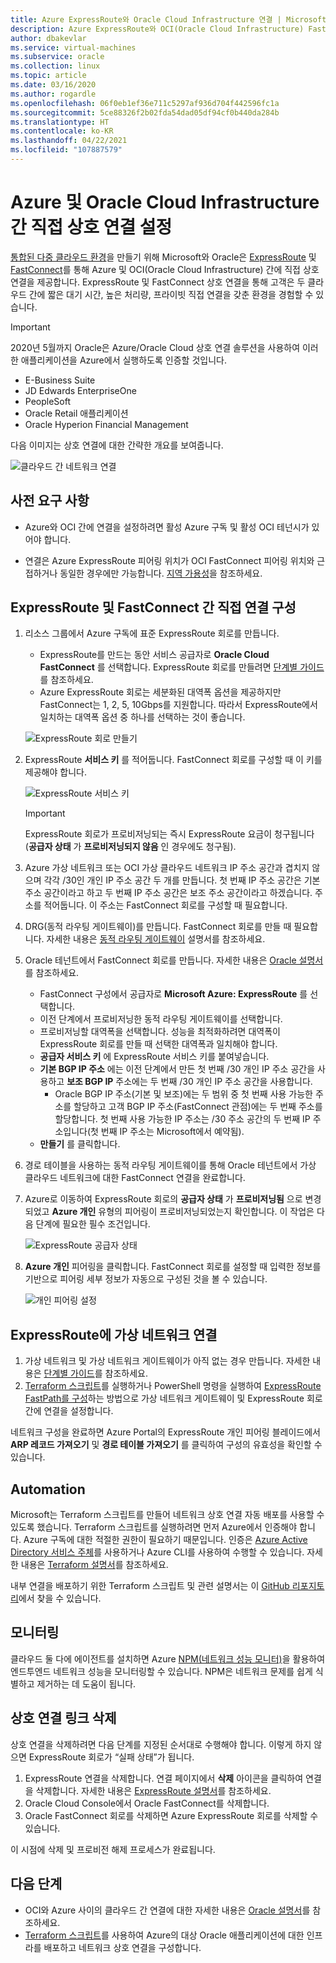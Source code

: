 ```yaml
---
title: Azure ExpressRoute와 Oracle Cloud Infrastructure 연결 | Microsoft Docs
description: Azure ExpressRoute와 OCI(Oracle Cloud Infrastructure) FastConnect를 연결하여 클라우드 간 Oracle 애플리케이션 솔루션을 사용하도록 설정합니다.
author: dbakevlar
ms.service: virtual-machines
ms.subservice: oracle
ms.collection: linux
ms.topic: article
ms.date: 03/16/2020
ms.author: rogardle
ms.openlocfilehash: 06f0eb1ef36e711c5297af936d704f442596fc1a
ms.sourcegitcommit: 5ce88326f2b02fda54dad05df94cf0b440da284b
ms.translationtype: HT
ms.contentlocale: ko-KR
ms.lasthandoff: 04/22/2021
ms.locfileid: "107887579"
---
```

# <a name="set-up-a-direct-interconnection-between-azure-and-oracle-cloud-infrastructure"></a>Azure 및 Oracle Cloud Infrastructure 간 직접 상호 연결 설정  

[통합된 다중 클라우드 환경](oracle-oci-overview.md)을 만들기 위해 Microsoft와 Oracle은 [ExpressRoute](../../../expressroute/expressroute-introduction.md) 및 [FastConnect](https://docs.cloud.oracle.com/iaas/Content/Network/Concepts/fastconnectoverview.htm)를 통해 Azure 및 OCI(Oracle Cloud Infrastructure) 간에 직접 상호 연결을 제공합니다. ExpressRoute 및 FastConnect 상호 연결을 통해 고객은 두 클라우드 간에 짧은 대기 시간, 높은 처리량, 프라이빗 직접 연결을 갖춘 환경을 경험할 수 있습니다.

> [!IMPORTANT]
> 2020년 5월까지 Oracle은 Azure/Oracle Cloud 상호 연결 솔루션을 사용하여 이러한 애플리케이션을 Azure에서 실행하도록 인증할 것입니다.
> * E-Business Suite
> * JD Edwards EnterpriseOne
> * PeopleSoft
> * Oracle Retail 애플리케이션
> * Oracle Hyperion Financial Management

다음 이미지는 상호 연결에 대한 간략한 개요를 보여줍니다.

![클라우드 간 네트워크 연결](https://user-images.githubusercontent.com/37556655/115093592-bced0180-9ecf-11eb-976d-9d4c7a1be2a8.png)

## <a name="prerequisites"></a>사전 요구 사항

* Azure와 OCI 간에 연결을 설정하려면 활성 Azure 구독 및 활성 OCI 테넌시가 있어야 합니다.

* 연결은 Azure ExpressRoute 피어링 위치가 OCI FastConnect 피어링 위치와 근접하거나 동일한 경우에만 가능합니다. [지역 가용성](oracle-oci-overview.md#region-availability)을 참조하세요.

## <a name="configure-direct-connectivity-between-expressroute-and-fastconnect"></a>ExpressRoute 및 FastConnect 간 직접 연결 구성

1. 리소스 그룹에서 Azure 구독에 표준 ExpressRoute 회로를 만듭니다. 
    * ExpressRoute를 만드는 동안 서비스 공급자로 **Oracle Cloud FastConnect** 를 선택합니다. ExpressRoute 회로를 만들려면 [단계별 가이드](../../../expressroute/expressroute-howto-circuit-portal-resource-manager.md)를 참조하세요.
    * Azure ExpressRoute 회로는 세분화된 대역폭 옵션을 제공하지만 FastConnect는 1, 2, 5, 10Gbps를 지원합니다. 따라서 ExpressRoute에서 일치하는 대역폭 옵션 중 하나를 선택하는 것이 좋습니다.

    ![ExpressRoute 회로 만들기](media/configure-azure-oci-networking/exr-create-new.png)
1. ExpressRoute **서비스 키** 를 적어둡니다. FastConnect 회로를 구성할 때 이 키를 제공해야 합니다.

    ![ExpressRoute 서비스 키](media/configure-azure-oci-networking/exr-service-key.png)

    > [!IMPORTANT]
    > ExpressRoute 회로가 프로비저닝되는 즉시 ExpressRoute 요금이 청구됩니다(**공급자 상태** 가 **프로비저닝되지 않음** 인 경우에도 청구됨).

1. Azure 가상 네트워크 또는 OCI 가상 클라우드 네트워크 IP 주소 공간과 겹치지 않으며 각각 /30인 개인 IP 주소 공간 두 개를 만듭니다. 첫 번째 IP 주소 공간은 기본 주소 공간이라고 하고 두 번째 IP 주소 공간은 보조 주소 공간이라고 하겠습니다. 주소를 적어둡니다. 이 주소는 FastConnect 회로를 구성할 때 필요합니다.
1. DRG(동적 라우팅 게이트웨이)를 만듭니다. FastConnect 회로를 만들 때 필요합니다. 자세한 내용은 [동적 라우팅 게이트웨이](https://docs.cloud.oracle.com/iaas/Content/Network/Tasks/managingDRGs.htm) 설명서를 참조하세요.
1. Oracle 테넌트에서 FastConnect 회로를 만듭니다. 자세한 내용은 [Oracle 설명서](https://docs.cloud.oracle.com/iaas/Content/Network/Concepts/azure.htm)를 참조하세요.
  
    * FastConnect 구성에서 공급자로 **Microsoft Azure: ExpressRoute** 를 선택합니다.
    * 이전 단계에서 프로비저닝한 동적 라우팅 게이트웨이를 선택합니다.
    * 프로비저닝할 대역폭을 선택합니다. 성능을 최적화하려면 대역폭이 ExpressRoute 회로를 만들 때 선택한 대역폭과 일치해야 합니다.
    * **공급자 서비스 키** 에 ExpressRoute 서비스 키를 붙여넣습니다.
    * **기본 BGP IP 주소** 에는 이전 단계에서 만든 첫 번째 /30 개인 IP 주소 공간을 사용하고 **보조 BGP IP** 주소에는 두 번째 /30 개인 IP 주소 공간을 사용합니다.
        * Oracle BGP IP 주소(기본 및 보조)에는 두 범위 중 첫 번째 사용 가능한 주소를 할당하고 고객 BGP IP 주소(FastConnect 관점)에는 두 번째 주소를 할당합니다. 첫 번째 사용 가능한 IP 주소는 /30 주소 공간의 두 번째 IP 주소입니다(첫 번째 IP 주소는 Microsoft에서 예약됨).
    * **만들기** 를 클릭합니다.
1. 경로 테이블을 사용하는 동적 라우팅 게이트웨이를 통해 Oracle 테넌트에서 가상 클라우드 네트워크에 대한 FastConnect 연결을 완료합니다.
1. Azure로 이동하여 ExpressRoute 회로의 **공급자 상태** 가 **프로비저닝됨** 으로 변경되었고 **Azure 개인** 유형의 피어링이 프로비저닝되었는지 확인합니다. 이 작업은 다음 단계에 필요한 필수 조건입니다.

    ![ExpressRoute 공급자 상태](media/configure-azure-oci-networking/exr-provider-status.png)
1. **Azure 개인** 피어링을 클릭합니다. FastConnect 회로를 설정할 때 입력한 정보를 기반으로 피어링 세부 정보가 자동으로 구성된 것을 볼 수 있습니다.

    ![개인 피어링 설정](media/configure-azure-oci-networking/exr-private-peering.png)

## <a name="connect-virtual-network-to-expressroute"></a>ExpressRoute에 가상 네트워크 연결

1. 가상 네트워크 및 가상 네트워크 게이트웨이가 아직 없는 경우 만듭니다. 자세한 내용은 [단계별 가이드](../../../expressroute/expressroute-howto-add-gateway-portal-resource-manager.md)를 참조하세요.
1. [Terraform 스크립트](https://github.com/microsoft/azure-oracle/tree/master/InterConnect-2)를 실행하거나 PowerShell 명령을 실행하여 [ExpressRoute FastPath를 구성](../../../expressroute/expressroute-howto-linkvnet-arm.md#configure-expressroute-fastpath)하는 방법으로 가상 네트워크 게이트웨이 및 ExpressRoute 회로 간에 연결을 설정합니다.

네트워크 구성을 완료하면 Azure Portal의 ExpressRoute 개인 피어링 블레이드에서 **ARP 레코드 가져오기** 및 **경로 테이블 가져오기** 를 클릭하여 구성의 유효성을 확인할 수 있습니다.

## <a name="automation"></a>Automation

Microsoft는 Terraform 스크립트를 만들어 네트워크 상호 연결 자동 배포를 사용할 수 있도록 했습니다. Terraform 스크립트를 실행하려면 먼저 Azure에서 인증해야 합니다. Azure 구독에 대한 적절한 권한이 필요하기 때문입니다. 인증은 [Azure Active Directory 서비스 주체](../../../active-directory/develop/app-objects-and-service-principals.md#service-principal-object)를 사용하거나 Azure CLI를 사용하여 수행할 수 있습니다. 자세한 내용은 [Terraform 설명서](https://www.terraform.io/docs/providers/azurerm/auth/azure_cli.html)를 참조하세요.

내부 연결을 배포하기 위한 Terraform 스크립트 및 관련 설명서는 이 [GitHub 리포지토리](https://aka.ms/azureociinterconnecttf)에서 찾을 수 있습니다.

## <a name="monitoring"></a>모니터링

클라우드 둘 다에 에이전트를 설치하면 Azure [NPM(네트워크 성능 모니터)](../../../expressroute/how-to-npm.md)을 활용하여 엔드투엔드 네트워크 성능을 모니터링할 수 있습니다. NPM은 네트워크 문제를 쉽게 식별하고 제거하는 데 도움이 됩니다.

## <a name="delete-the-interconnect-link"></a>상호 연결 링크 삭제

상호 연결을 삭제하려면 다음 단계를 지정된 순서대로 수행해야 합니다. 이렇게 하지 않으면 ExpressRoute 회로가 “실패 상태”가 됩니다.

1. ExpressRoute 연결을 삭제합니다. 연결 페이지에서 **삭제** 아이콘을 클릭하여 연결을 삭제합니다. 자세한 내용은 [ExpressRoute 설명서](../../../expressroute/expressroute-howto-linkvnet-portal-resource-manager.md#clean-up-resources)를 참조하세요.
1. Oracle Cloud Console에서 Oracle FastConnect를 삭제합니다.
1. Oracle FastConnect 회로를 삭제하면 Azure ExpressRoute 회로를 삭제할 수 있습니다.

이 시점에 삭제 및 프로비전 해제 프로세스가 완료됩니다.

## <a name="next-steps"></a>다음 단계

* OCI와 Azure 사이의 클라우드 간 연결에 대한 자세한 내용은 [Oracle 설명서](https://docs.cloud.oracle.com/iaas/Content/Network/Concepts/azure.htm)를 참조하세요.
* [Terraform 스크립트](https://aka.ms/azureociinterconnecttf)를 사용하여 Azure의 대상 Oracle 애플리케이션에 대한 인프라를 배포하고 네트워크 상호 연결을 구성합니다. 
